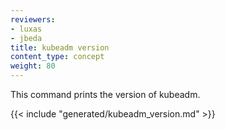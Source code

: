 ```yaml
---
reviewers:
- luxas
- jbeda
title: kubeadm version
content_type: concept
weight: 80
---
```

<!-- overview -->
This command prints the version of kubeadm.

<!-- body -->
{{< include "generated/kubeadm_version.md" >}}
